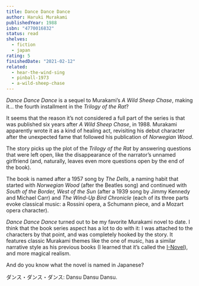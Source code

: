 ```yaml
---
title: Dance Dance Dance
author: Haruki Murakami
publishedYear: 1988
isbn: "4770016832"
status: read
shelves:
  - fiction
  - japan
rating: 5
finishedDate: "2021-02-12"
related:
  - hear-the-wind-sing
  - pinball-1973
  - a-wild-sheep-chase
---
```


_Dance Dance Dance_ is a sequel to Murakami’s _A Wild Sheep Chase_, making it… the fourth installment in the _Trilogy of the Rat_?

It seems that the reason it’s not considered a full part of the series is that was published six years after _A Wild Sheep Chase_, in 1988. Murakami apparently wrote it as a kind of healing act, revisiting his debut character after the unexpected fame that followed his publication of _Norwegian Wood_.

The story picks up the plot of the _Trilogy of the Rat_ by answering questions that were left open, like the disappearance of the narrator’s unnamed girlfriend (and, naturally, leaves even more questions open by the end of the book).

The book is named after a 1957 song by _The Dells_, a naming habit that started with _Norwegian Wood_ (after the Beatles song) and continued with _South of the Border, West of the Sun_ (after a 1939 song by Jimmy Kennedy and Michael Carr) and _The Wind-Up Bird Chronicle_ (each of its three parts evoke classical music: a Rossini opera, a Schumann piece, and a Mozart opera character).

_Dance Dance Dance_ turned out to be my favorite Murakami novel to date. I think that the book series aspect has a lot to do with it: I was attached to the characters by that point, and was completely hooked by the story. It features classic Murakami themes like the one of music, has a similar narrative style as his previous books (I learned that it’s called the [I-Novel](https://en.wikipedia.org/wiki/I-novel)), and more magical realism.

And do you know what the novel is named in Japanese?

ダンス・ダンス・ダンス: Dansu Dansu Dansu.
